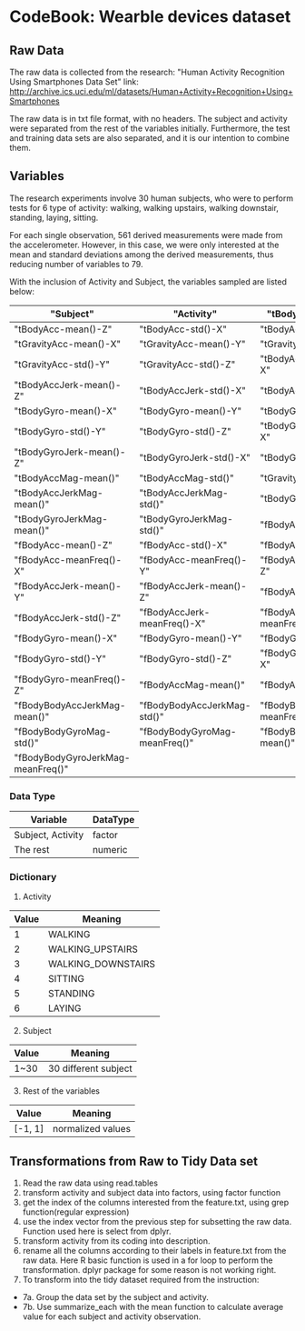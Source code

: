 # CodeBook: Wearble devices dataset

## Raw Data

The raw data is collected from the research: "Human Activity Recognition Using Smartphones Data Set"
link: http://archive.ics.uci.edu/ml/datasets/Human+Activity+Recognition+Using+Smartphones

The raw data is in txt file format, with no headers. The subject and activity were separated from the rest of the variables initially. 
Furthermore, the test and training data sets are also separated, and it is our intention to combine them. 


## Variables

The research experiments involve 30 human subjects, who were to perform tests for 6 type of activity: walking, walking upstairs, walking downstair, standing, laying, sitting. 

For each single observation, 561 derived measurements were made from the accelerometer. However, in this case, we were only interested at the mean and standard deviations among the derived measurements, thus reducing number of variables to 79. 

With the inclusion of Activity and Subject, the variables sampled are listed below:

 "Subject" |                        "Activity"   |                     "tBodyAcc-mean()-X"  |             "tBodyAcc-mean()-Y" |
 ----------|-------------------------------------|------------------------------------------|---------------------------------|
 "tBodyAcc-mean()-Z" |              "tBodyAcc-std()-X"  |              "tBodyAcc-std()-Y"  |              "tBodyAcc-std()-Z"  |             
 "tGravityAcc-mean()-X" |           "tGravityAcc-mean()-Y"  |          "tGravityAcc-mean()-Z"   |         "tGravityAcc-std()-X" |           
 "tGravityAcc-std()-Y" |            "tGravityAcc-std()-Z" |            "tBodyAccJerk-mean()-X"|           "tBodyAccJerk-mean()-Y" |         
 "tBodyAccJerk-mean()-Z" |          "tBodyAccJerk-std()-X"  |          "tBodyAccJerk-std()-Y" |           "tBodyAccJerk-std()-Z"   |        
 "tBodyGyro-mean()-X" |             "tBodyGyro-mean()-Y"  |            "tBodyGyro-mean()-Z" |             "tBodyGyro-std()-X"  |            
 "tBodyGyro-std()-Y" |             "tBodyGyro-std()-Z"  |             "tBodyGyroJerk-mean()-X" |         "tBodyGyroJerk-mean()-Y" |        
 "tBodyGyroJerk-mean()-Z" |         "tBodyGyroJerk-std()-X"  |         "tBodyGyroJerk-std()-Y"  |         "tBodyGyroJerk-std()-Z"  |        
 "tBodyAccMag-mean()" |             "tBodyAccMag-std()" |              "tGravityAccMag-mean()"|           "tGravityAccMag-std()" |          
 "tBodyAccJerkMag-mean()"  |        "tBodyAccJerkMag-std()" |          "tBodyGyroMag-mean()"   |          "tBodyGyroMag-std()" |           
 "tBodyGyroJerkMag-mean()"|         "tBodyGyroJerkMag-std()" |         "fBodyAcc-mean()-X"  |             "fBodyAcc-mean()-Y" |             
 "fBodyAcc-mean()-Z"  |             "fBodyAcc-std()-X"   |             "fBodyAcc-std()-Y"   |             "fBodyAcc-std()-Z"   |            
 "fBodyAcc-meanFreq()-X" |          "fBodyAcc-meanFreq()-Y" |          "fBodyAcc-meanFreq()-Z" |          "fBodyAccJerk-mean()-X"  |        
 "fBodyAccJerk-mean()-Y"  |         "fBodyAccJerk-mean()-Z"  |         "fBodyAccJerk-std()-X"  |          "fBodyAccJerk-std()-Y"  |         
 "fBodyAccJerk-std()-Z"  |          "fBodyAccJerk-meanFreq()-X" |      "fBodyAccJerk-meanFreq()-Y" |      "fBodyAccJerk-meanFreq()-Z" |     
 "fBodyGyro-mean()-X" |             "fBodyGyro-mean()-Y" |             "fBodyGyro-mean()-Z"  |            "fBodyGyro-std()-X"  |            
 "fBodyGyro-std()-Y" |              "fBodyGyro-std()-Z"  |             "fBodyGyro-meanFreq()-X" |         "fBodyGyro-meanFreq()-Y"  |       
 "fBodyGyro-meanFreq()-Z" |         "fBodyAccMag-mean()"  |            "fBodyAccMag-std()"    |           "fBodyAccMag-meanFreq()" |        
 "fBodyBodyAccJerkMag-mean()" |     "fBodyBodyAccJerkMag-std()" |      "fBodyBodyAccJerkMag-meanFreq()"|  "fBodyBodyGyroMag-mean()"   |     
 "fBodyBodyGyroMag-std()"|          "fBodyBodyGyroMag-meanFreq()" |    "fBodyBodyGyroJerkMag-mean()"  |   "fBodyBodyGyroJerkMag-std()" |    
 "fBodyBodyGyroJerkMag-meanFreq()"|
 
### Data Type
Variable | DataType
---------|---------
Subject, Activity|factor
The rest|numeric

### Dictionary
1. Activity

Value | Meaning
------|--------
1 | WALKING
2 | WALKING_UPSTAIRS
3 | WALKING_DOWNSTAIRS
4 | SITTING
5 | STANDING
6 | LAYING

2. Subject

Value | Meaning
------|--------
1~30 | 30 different subject

3. Rest of the variables

Value | Meaning
------|--------
[-1, 1]| normalized values


## Transformations from Raw to Tidy Data set

1. Read the raw data using read.tables 
2. transform activity and subject data into factors, using factor function
3. get the index of the columns interested from the feature.txt, using grep function(regular expression)
4. use the index vector from the previous step for subsetting the raw data. Function used here is select from dplyr. 
5. transform activity from its coding into description.
6. rename all the columns according to their labels in feature.txt from the raw data. Here R basic function is used in a for loop to perform the transformation. dplyr package for some reason is not working right. 
7. To transform into the tidy dataset required from the instruction:
  * 7a. Group the data set by the subject and activity.
  * 7b. Use summarize_each with the mean function to calculate average value for each subject and activity observation. 

